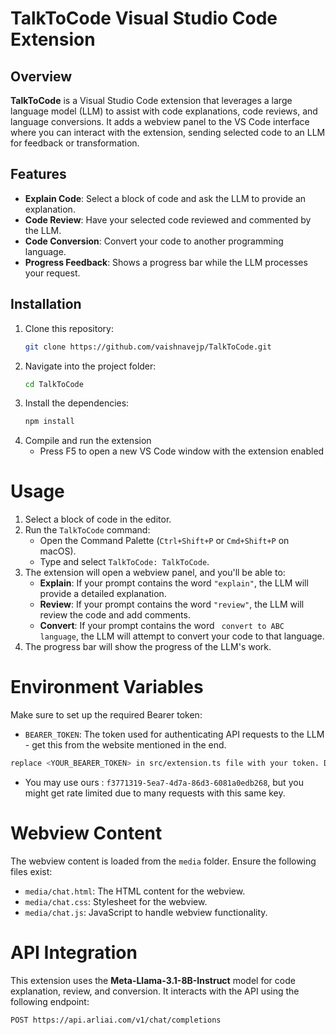 # TalkToCode Visual Studio Code Extension

## Overview

**TalkToCode** is a Visual Studio Code extension that leverages a large language model (LLM) to assist with code explanations, code reviews, and language conversions. It adds a webview panel to the VS Code interface where you can interact with the extension, sending selected code to an LLM for feedback or transformation.

## Features

- **Explain Code**: Select a block of code and ask the LLM to provide an explanation.
- **Code Review**: Have your selected code reviewed and commented by the LLM.
- **Code Conversion**: Convert your code to another programming language.
- **Progress Feedback**: Shows a progress bar while the LLM processes your request.

## Installation

1. Clone this repository:
   ```bash
   git clone https://github.com/vaishnavejp/TalkToCode.git
   ```
2. Navigate into the project folder:
   ```bash
   cd TalkToCode
   ```
4. Install the dependencies:
   ```bash
   npm install
   ```
5. Compile and run the extension
   - Press F5 to open a new VS Code window with the extension enabled

# Usage

1. Select a block of code in the editor.
2. Run the `TalkToCode` command:
   * Open the Command Palette (`Ctrl+Shift+P` or `Cmd+Shift+P` on macOS).
   * Type and select `TalkToCode: TalkToCode`.
3. The extension will open a webview panel, and you'll be able to:
   * **Explain**: If your prompt contains the word `"explain"`, the LLM will provide a detailed explanation.
   * **Review**: If your prompt contains the word `"review"`, the LLM will review the code and add comments.
   * **Convert**: If your prompt contains the word ` convert to ABC language`, the LLM will attempt to convert your code to that language.
4. The progress bar will show the progress of the LLM's work.

# Environment Variables

Make sure to set up the required Bearer token:

* `BEARER_TOKEN`: The token used for authenticating API requests to the LLM - get this from the website mentioned in the end.

```bash
replace <YOUR_BEARER_TOKEN> in src/extension.ts file with your token. Dont include the word Bearer
```
- You may use ours : `f3771319-5ea7-4d7a-86d3-6081a0edb268`, but you might get rate limited due to many requests with this same key. 

# Webview Content

The webview content is loaded from the `media` folder. Ensure the following files exist:

* `media/chat.html`: The HTML content for the webview.
* `media/chat.css`: Stylesheet for the webview.
* `media/chat.js`: JavaScript to handle webview functionality.

# API Integration

This extension uses the **Meta-Llama-3.1-8B-Instruct** model for code explanation, review, and conversion. It interacts with the API using the following endpoint:

```plaintext
POST https://api.arliai.com/v1/chat/completions
```
